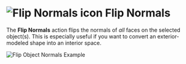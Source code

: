 # ![Flip Normals icon](images/icons/Object_FlipNormals.png) Flip Normals

The __Flip Normals__ action flips the normals of *all* faces on the selected object(s). This is especially useful if you want to convert an exterior-modeled shape into an interior space.

![Flip Object Normals Example](images/FlipObjectNormals_Example.png)
